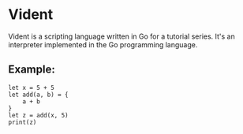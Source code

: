 # Vident
Vident is a scripting language written in Go for a tutorial series. It's an interpreter implemented
in the Go programming language.

## 

## Example:

    let x = 5 + 5
    let add(a, b) = {
        a + b
    }
    let z = add(x, 5)
    print(z)
